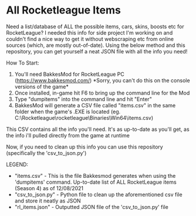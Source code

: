 # All Rocketleague Items

Need a list/database of ALL the possible items, cars, skins, boosts etc for RocketLeague? I needed this info for side project I'm working on and couldn't find a nice way to get it without webscraping etc from online sources (which, are mostly out-of-date). Using the below method and this repository, you can get yourself a neat JSON file with all the info you need! 

How To Start: 

1. You'll need BakkesMod for RocketLeague PC (https://www.bakkesmod.com/) 
\*Sorry, you can't do this on the console versions of the game\* 
2. Once installed, in-game hit F6 to bring up the command line for the Mod 
3. Type "dumpitems" into the command line and hit "Enter"
4. BakkesMod will generate a CSV file called "items.csv" in the same folder when the game's .EXE is located (eg. C:\Rocketleague\rocketleague\Binaries\Win64\items.csv)


This CSV contains all the info you'll need. It's as up-to-date as you'll get, as the info i'll pulled directly from the game at runtime

Now, if you need to clean up this info you can use this repository (specifically the 'csv_to_json.py') 


LEGEND:

- "items.csv" - This is the file Bakkesmod generates when using the 'dumpitems' command. Up-to-date list of ALL RocketLeague items (Season 4) as of 12/08/2021
- "csv_to_json.py" - Python file to clean up the aforementioned csv file and store it neatly as JSON
- "rl_items.json" - Outputted JSON file of the 'csv_to_json.py' file 





